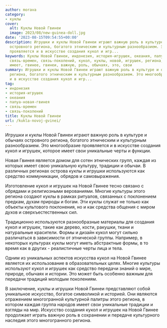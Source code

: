```yaml
---
author: morava
category:
- куклы
cover:
  alt: Куклы Новой Гвинеи
  image: 2023/08/new-guinea-doll.jpg
date: '2023-08-15T09:54:55+00:00'
description: Игрушки и куклы Новой Гвинеи играют важную роль в культуре и обычаях
  островного региона, богатого этническим и культурным разнообразием. Это многообразие
  проявляется и в искусстве создания кукол и игр...
keywords: Куклы Новой Гвинеи, индонезия, история-игрушек, океания, папуа-новая-гвинея,
  связь-времен, связь-поколений, кукол, куклы, новой, игрушек, региона, игрушки, создания,
  имеет, гвинее, гвинеи, важную, роль, обычаях, это, свои
summary: Игрушки и куклы Новой Гвинеи играют важную роль в культуре и обычаях островного
  региона, богатого этническим и культурным разнообразием. Это многообразие проявляется
  и в искусстве создания кукол и игр...
tag:
- индонезия
- история-игрушек
- океания
- папуа-новая-гвинея
- связь-времен
- связь-поколений
title: Куклы Новой Гвинеи
url: /kukla-novoj-gvinei/
---
```


Игрушки и куклы Новой Гвинеи играют важную роль в культуре и обычаях островного региона, богатого этническим и культурным разнообразием. Это многообразие проявляется и в искусстве создания кукол и игрушек, которое имеет свои уникальные черты и функции.

Новая Гвинея является домом для сотен этнических групп, каждая из которых имеет свою уникальную культуру, традиции и обычаи. В различных регионах острова куклы и игрушки используются как средство коммуникации, обрядов и самовыражения.

Изготовление кукол и игрушек на Новой Гвинее тесно связано с обрядами и религиозными верованиями. Многие культуры этого региона создают куклы в рамках ритуалов, связанных с поклонением предкам, духам природы и богам. Эти куклы служат не только как объекты культового поклонения, но и как средства общения с миром духов и сверхъестественных сил.

Традиционно используются разнообразные материалы для создания кукол и игрушек, такие как дерево, кости, ракушки, ткани и натуральные красители. Формы и дизайн кукол могут сильно различаться в зависимости от этнической группы. Например, в некоторых культурах куклы могут иметь абстрактные формы, в то время как в других \- реалистичные черты лица и тела.

Одним из уникальных аспектов искусства кукол на Новой Гвинее является их использование в образовательных целях. Многие культуры используют кукол и игрушек как средство передачи знаний о мире, природе, обычаях и истории. Это может быть особенно важным для передачи традиций молодым поколениям.

В заключение, куклы и игрушки Новой Гвинеи представляют собой уникальное искусство, богатое символикой и историей. Они являются отражением многогранной культурной палитры этого региона, в котором каждая группа народов имеет свои уникальные традиции и взгляды на мир. Искусство создания кукол и игрушек на Новой Гвинее продолжает играть важную роль в сохранении и передаче культурного наследия этого многогранного региона.